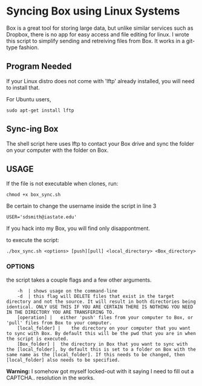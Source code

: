 # Syncing Box using Linux Systems #

Box is a great tool for storing large data, but unlike similar services such as Dropbox, there is no app for easy access and file editing for linux. I wrote this script to simplify sending and retreiving files from Box. It works in a git-type fashion.


## Program Needed
If your Linux distro does not come with 'lftp' already installed, you will need to install that.

For Ubuntu users,

```
sudo apt-get install lftp
```

## Sync-ing Box

The shell script here uses lftp to contact your Box drive and sync the folder on your computer with the folder on Box.

## USAGE

If the file is not executable when clones, run:
```
chmod +x box_sync.sh
```

Be certain to change the username inside the script in line 3

```
USER='sdsmith@iastate.edu'
```

If you hack into my Box, you will find only disappontment.

to execute the script:
```
./box_sync.sh <options> [push][pull] <local_directory> <Box_directory>
```


### OPTIONS
the script takes a couple flags and a few other arguments.

		-h	| shows usage on the command-line
		-d 	| this flag will DELETE files that exist in the target directory and not the source. It will result in both directories being identical. ONLY USE THIS IF YOU ARE CERTAIN THERE IS NOTHING YOU NEED IN THE DIRECTORY YOU ARE TRANSFERING TO.
        [operation] |   either 'push' files from your computer to Box, or 'pull' files from Box to your computer.
        [local_folder] |    the directory on your computer that you want to sync with Box. By default this will be the pwd that you are in when the script is executed.
        [Box_folder] |  the directory in Box that you want to sync with the [local_folder], by default this is set to a folder on Box with the same name as the [local_folder]. If this needs to be changed, then [local_folder] also needs to be specified.


**Warning:** I somehow got myself locked-out with it saying I need to fill out a CAPTCHA.. resolution in the works.





